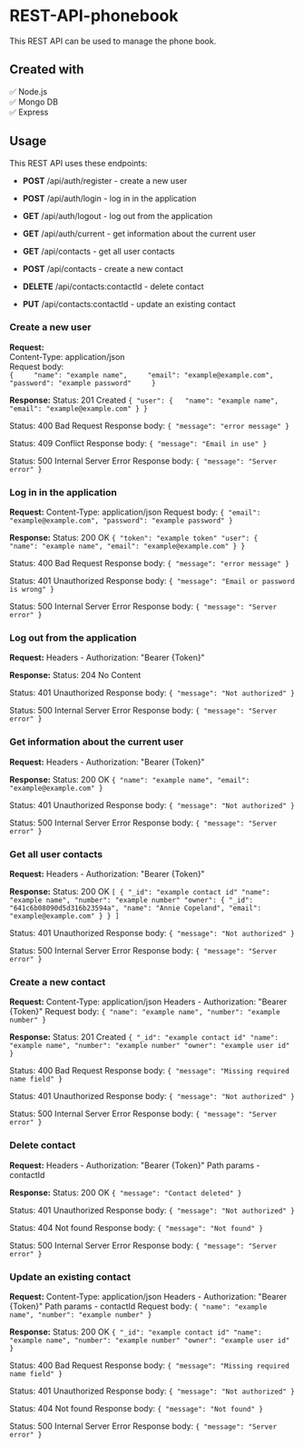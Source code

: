 # REST-API-phonebook

This REST API can be used to manage the phone book.

## Created with

:white_check_mark: Node.js  
:white_check_mark: Mongo DB  
:white_check_mark: Express

## Usage

This REST API uses these endpoints:

- **POST** /api/auth/register - create a new user
- **POST** /api/auth/login - log in in the application
- **GET** /api/auth/logout - log out from the application
- **GET** /api/auth/current - get information about the current user

- **GET** /api/contacts - get all user contacts
- **POST** /api/contacts - create a new contact
- **DELETE** /api/contacts:contactId - delete contact
- **PUT** /api/contacts:contactId - update an existing contact

### Create a new user

**Request:**  
Content-Type: application/json  
Request body:  
`{    
    "name": "example name",    
    "email": "example@example.com",    
    "password": "example password"    
}`

**Response:**
Status: 201 Created
`{
    "user": {  
        "name": "example name",
        "email": "example@example.com"
    }
}`

Status: 400 Bad Request
Response body:
`{
    "message": "error message"
}`

Status: 409 Conflict
Response body:
`{
    "message": "Email in use"
}`

Status: 500 Internal Server Error
Response body:
`{
    "message": "Server error"
}`

### Log in in the application

**Request:**
Content-Type: application/json
Request body:
`{
    "email": "example@example.com",
    "password": "example password"
}`

**Response:**
Status: 200 OK
`{
    "token": "example token"
    "user": {  
        "name": "example name",
        "email": "example@example.com"
    }
}`

Status: 400 Bad Request
Response body:
`{
    "message": "error message"
}`

Status: 401 Unauthorized
Response body:
`{
    "message": "Email or password is wrong"
}`

Status: 500 Internal Server Error
Response body:
`{
    "message": "Server error"
}`

### Log out from the application

**Request:**
Headers - Authorization: "Bearer {Token}"

**Response:**
Status: 204 No Content

Status: 401 Unauthorized
Response body:
`{
    "message": "Not authorized"
}`

Status: 500 Internal Server Error
Response body:
`{
    "message": "Server error"
}`

### Get information about the current user

**Request:**
Headers - Authorization: "Bearer {Token}"

**Response:**
Status: 200 OK
`{
    "name": "example name",
    "email": "example@example.com"
}`

Status: 401 Unauthorized
Response body:
`{
    "message": "Not authorized"
}`

Status: 500 Internal Server Error
Response body:
`{
    "message": "Server error"
}`

### Get all user contacts

**Request:**
Headers - Authorization: "Bearer {Token}"

**Response:**
Status: 200 OK
`[
    {
        "_id": "example contact id"
        "name": "example name",
        "number": "example number"
        "owner": {
            "_id": "641c6b08090d5d316b23594a",
            "name": "Annie Copeland",
            "email": "example@example.com"
        }
    }
]`

Status: 401 Unauthorized
Response body:
`{
    "message": "Not authorized"
}`

Status: 500 Internal Server Error
Response body:
`{
    "message": "Server error"
}`

### Create a new contact

**Request:**
Content-Type: application/json
Headers - Authorization: "Bearer {Token}"
Request body:
`{
    "name": "example name",
    "number": "example number"
}`

**Response:**
Status: 201 Created
`{
    "_id": "example contact id"
    "name": "example name",
    "number": "example number"
    "owner": "example user id"
}`

Status: 400 Bad Request
Response body:
`{
    "message": "Missing required name field"
}`

Status: 401 Unauthorized
Response body:
`{
    "message": "Not authorized"
}`

Status: 500 Internal Server Error
Response body:
`{
    "message": "Server error"
}`

### Delete contact

**Request:**
Headers - Authorization: "Bearer {Token}"
Path params - contactId

**Response:**
Status: 200 OK
`{
    "message": "Contact deleted"
}`

Status: 401 Unauthorized
Response body:
`{
    "message": "Not authorized"
}`

Status: 404 Not found
Response body:
`{
    "message": "Not found"
}`

Status: 500 Internal Server Error
Response body:
`{
    "message": "Server error"
}`

### Update an existing contact

**Request:**
Content-Type: application/json
Headers - Authorization: "Bearer {Token}"
Path params - contactId
Request body:
`{
    "name": "example name",
    "number": "example number"
}`

**Response:**
Status: 200 OK
`{
    "_id": "example contact id"
    "name": "example name",
    "number": "example number"
    "owner": "example user id"
}`

Status: 400 Bad Request
Response body:
`{
    "message": "Missing required name field"
}`

Status: 401 Unauthorized
Response body:
`{
    "message": "Not authorized"
}`

Status: 404 Not found
Response body:
`{
    "message": "Not found"
}`

Status: 500 Internal Server Error
Response body:
`{
    "message": "Server error"
}`
